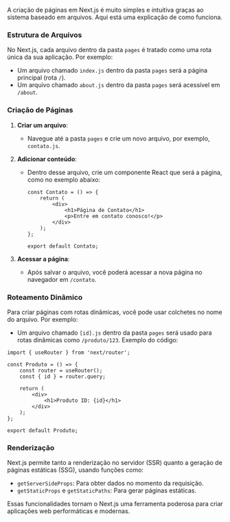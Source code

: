 A criação de páginas em Next.js é muito simples e intuitiva graças ao sistema baseado em arquivos. Aqui está uma explicação de como funciona.

### Estrutura de Arquivos

No Next.js, cada arquivo dentro da pasta `pages` é tratado como uma rota única da sua aplicação. Por exemplo:
- Um arquivo chamado `index.js` dentro da pasta `pages` será a página principal (rota `/`).
- Um arquivo chamado `about.js` dentro da pasta `pages` será acessível em `/about`.

### Criação de Páginas

1. **Criar um arquivo**:
    - Navegue até a pasta `pages` e crie um novo arquivo, por exemplo, `contato.js`.
2. **Adicionar conteúdo**:
    - Dentro desse arquivo, crie um componente React que será a página, como no exemplo abaixo:

        ```
        const Contato = () => {
            return (
                <div>
                    <h1>Página de Contato</h1>
                    <p>Entre em contato conosco!</p>
                </div>
            );
        };
        
        export default Contato;
        ```

3. **Acessar a página**:
    - Após salvar o arquivo, você poderá acessar a nova página no navegador em `/contato`.

### Roteamento Dinâmico

Para criar páginas com rotas dinâmicas, você pode usar colchetes no nome do arquivo. Por exemplo:
- Um arquivo chamado `[id].js` dentro da pasta `pages` será usado para rotas dinâmicas como `/produto/123`.
Exemplo do código:

```
import { useRouter } from 'next/router';

const Produto = () => {
    const router = useRouter();
    const { id } = router.query;

    return (
        <div>
            <h1>Produto ID: {id}</h1>
        </div>
    );
};

export default Produto;
```

### Renderização

Next.js permite tanto a renderização no servidor (SSR) quanto a geração de páginas estáticas (SSG), usando funções como:
- `getServerSideProps`: Para obter dados no momento da requisição.
- `getStaticProps` e `getStaticPaths`: Para gerar páginas estáticas.

Essas funcionalidades tornam o Next.js uma ferramenta poderosa para criar aplicações web performáticas e modernas.

